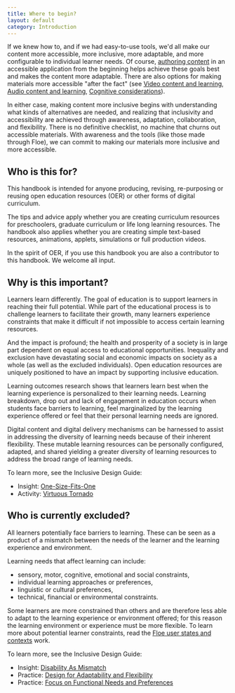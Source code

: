 ```yaml
---
title: Where to begin?
layout: default
category: Introduction
---
```


If we knew how to, and if we had easy-to-use tools, we'd all make our content more accessible, more inclusive, more adaptable, and more configurable to individual learner needs. Of course, [authoring content](AuthoringOfContent.html) in an accessible application from the beginning helps achieve these goals best and makes the content more adaptable. There are also options for making materials more accessible "after the fact" (see [Video content and learning](VideoContentAndLearning.html), [Audio content and learning](AudioContentAndLearning.html), [Cognitive considerations](CognitiveConsiderations.html)).

In either case, making content more inclusive begins with understanding what kinds of alternatives are needed, and realizing that inclusivity and accessibility are achieved through awareness, adaptation, collaboration, and flexibility. There is no definitive checklist, no machine that churns out accessible materials. With awareness and the tools (like those made through Floe), we can commit to making our materials more inclusive and more accessible.


## Who is this for?

This handbook is intended for anyone producing, revising, re-purposing or reusing open education resources (OER) or other forms of digital curriculum.

The tips and advice apply whether you are creating curriculum resources for preschoolers, graduate curriculum or life long learning resources. The handbook also applies whether you are creating simple text-based resources, animations, applets, simulations or full production videos.

In the spirit of OER, if you use this handbook you are also a contributor to this handbook. We welcome all input.


## Why is this important?

Learners learn differently. The goal of education is to support learners in reaching their full potential. While part of the educational process is to challenge learners to facilitate their growth, many learners experience constraints that make it difficult if not impossible to access certain learning resources.

And the impact is profound; the health and prosperity of a society is in large part dependent on equal access to educational opportunities. Inequality and exclusion have devastating social and economic impacts on society as a whole (as well as the excluded individuals). Open education resources are uniquely positioned to have an impact by supporting inclusive education.

Learning outcomes research shows that learners learn best when the learning experience is personalized to their learning needs. Learning breakdown, drop out and lack of engagement in education occurs when students face barriers to learning, feel marginalized by the learning experience offered or feel that their personal learning needs are ignored.

Digital content and digital delivery mechanisms can be harnessed to assist in addressing the diversity of learning needs because of their inherent flexibility. These mutable learning resources can be personally configured, adapted, and shared yielding a greater diversity of learning resources to address the broad range of learning needs.

To learn more, see the Inclusive Design Guide:
* Insight: <a class="link-external" rel="nofollow" target="_blank" href="https://guide.inclusivedesign.ca/insights/OneSizeFitsOne.html">One-Size-Fits-One</a>
* Activity: <a class="link-external" rel="nofollow" target="_blank" href="https://guide.inclusivedesign.ca/activities/VirtuousTornado.html">Virtuous Tornado</a>



## Who is currently excluded?

All learners potentially face barriers to learning. These can be seen as a product of a mismatch between the needs of the learner and the learning experience and environment.

Learning needs that affect learning can include:

* sensory, motor, cognitive, emotional and social constraints,
* individual learning approaches or preferences,
* linguistic or cultural preferences,
* technical, financial or environmental constraints.

Some learners are more constrained than others and are therefore less able to adapt to the learning experience or environment offered; for this reason the learning environment or experience must be more flexible. To learn more about potential learner constraints, read the <a href="https://wiki.fluidproject.org/display/fluid/%28Floe%29+User+states+and+contexts" rel="nofollow" target="_blank" class="link-external">Floe user states and contexts</a> work.

To learn more, see the Inclusive Design Guide:
* Insight: <a class="link-external" rel="nofollow" target="_blank" href="https://guide.inclusivedesign.ca/insights/DisabilityAsMismatch.html">Disability As Mismatch</a>
* Practice: <a class="link-external" rel="nofollow" target="_blank" href="https://guide.inclusivedesign.ca/practices/DesignForAdaptabilityAndFlexibility.html">Design for Adaptability and Flexibility</a>
* Practice: <a class="link-external" rel="nofollow" target="_blank" href="https://guide.inclusivedesign.ca/practices/FocusOnFunctionalNeedsAndPreferences.html">Focus on Functional Needs and Preferences</a>

